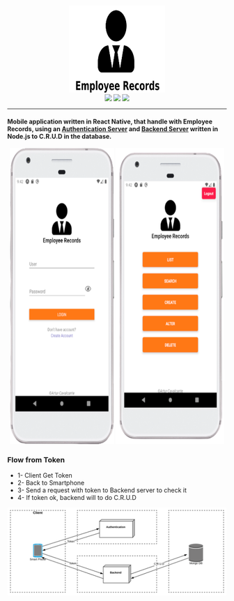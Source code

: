 <div align="center">
    <img  width="220px" height="200px" src="https://raw.githubusercontent.com/Artur-Cavalcante/employee-records/master/mobile/assets/thumb.svg"/>
</div>
<div align="center">
    <img src="https://img.shields.io/badge/dynamic/json?color=blueviolet&label=Expo&query=dependencies.expo&url=https%3A%2F%2Fraw.githubusercontent.com%2FArtur-Cavalcante%2Femployee-records%2Fmaster%2Fmobile%2Fpackage.json"/>
    <img src="https://img.shields.io/badge/dynamic/json?color=sucess&label=Express&query=dependencies.express&url=https%3A%2F%2Fraw.githubusercontent.com%2FArtur-Cavalcante%2Femployee-records%2Fmaster%2Fpackage.json"/>
    <img src="https://img.shields.io/badge/dynamic/json?color=orange&label=JWT&query=dependencies.jsonwebtoken&url=https%3A%2F%2Fraw.githubusercontent.com%2FArtur-Cavalcante%2Femployee-records%2Fmaster%2Fauth%2Fpackage.json"/>
</div>

---

#### Mobile application written in React Native, that handle with Employee Records, using an [Authentication Server](https://github.com/Artur-Cavalcante/employee-records/tree/master/auth) and [Backend Server](https://github.com/Artur-Cavalcante/employee-records/tree/master/backend) written in Node.js to C.R.U.D in the database.

<div align="center">
    <img width="239px" height="680px"  src="https://raw.githubusercontent.com/Artur-Cavalcante/employee-records/master/mobile/assets/Login.svg"/> 
    <img width="250px" height="680px"  src="https://raw.githubusercontent.com/Artur-Cavalcante/employee-records/master/mobile/assets/Home.svg"/>
</div>

### Flow from Token
    
* 1- Client Get Token 
* 2- Back to Smartphone 
* 3- Send a request with token to Backend server to check it 
* 4- If token ok, backend will to do   C.R.U.D

<div>
    <img  src="https://raw.githubusercontent.com/Artur-Cavalcante/employee-records/master/mobile/assets/diagram.svg"/> 
</div>